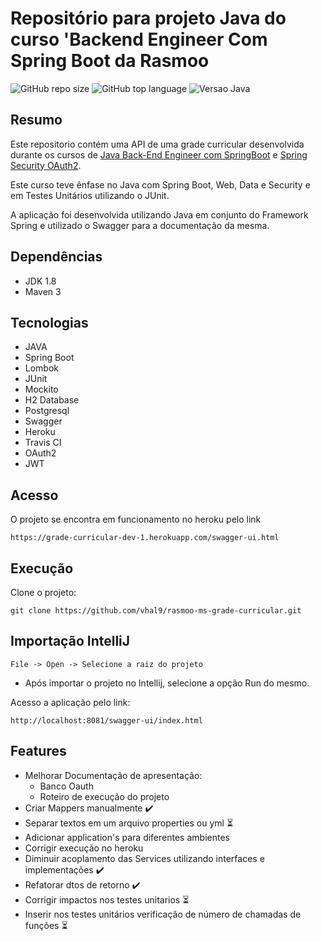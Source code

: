 # Repositório para projeto Java do curso 'Backend Engineer Com Spring Boot da Rasmoo
![GitHub repo size](https://img.shields.io/github/repo-size/vhal9/rasmoo-ms-grade-curricular)
![GitHub top language](https://img.shields.io/github/languages/top/vhal9/rasmoo-ms-grade-curricular)
![Versao Java](https://upload.wikimedia.org/wikipedia/commons/7/75/Blue_JDK_1.8%2B_Shield_Badge.svg)


## Resumo

Este repositorio contém uma API de uma grade curricular desenvolvida durante os cursos de [Java Back-End Engineer com SpringBoot](https://cursos.rasmoo.com/12594-java-back-end-engineer-com-springboot) e [Spring Security OAuth2](https://cursos.rasmoo.com/13826-spring-security-oauth2). 

Este curso teve ênfase no Java com Spring Boot, Web, Data e Security e em Testes Unitários utilizando o JUnit.

A aplicação foi desenvolvida utilizando Java em conjunto do Framework Spring e utilizado o Swagger para a documentação da mesma. 


## Dependências

- JDK 1.8
- Maven 3

## Tecnologias

- JAVA
- Spring Boot
- Lombok
- JUnit
- Mockito
- H2 Database
- Postgresql
- Swagger
- Heroku
- Travis CI
- OAuth2
- JWT
## Acesso

O projeto se encontra em funcionamento no heroku pelo link

```
https://grade-curricular-dev-1.herokuapp.com/swagger-ui.html
```


## Execução

Clone o projeto:

```
git clone https://github.com/vhal9/rasmoo-ms-grade-curricular.git
```


## Importação IntelliJ

```
File -> Open -> Selecione a raiz do projeto
```

- Após importar o projeto no Intellij, selecione a opção Run do mesmo.

Acesso a aplicação pelo link:
```
http://localhost:8081/swagger-ui/index.html
```

## Features

- Melhorar Documentação de apresentação:
  - Banco Oauth
  - Roteiro de execução do projeto
- Criar Mappers manualmente ✔️
- Separar textos em um arquivo properties ou yml ⏳
- Adicionar application's para diferentes ambientes
- Corrigir execução no heroku
- Diminuir acoplamento das Services utilizando interfaces e implementações ✔️
- Refatorar dtos de retorno ✔️
- Corrigir impactos nos testes unitarios ⏳
- Inserir nos testes unitários verificação de número de chamadas de funções ⏳
